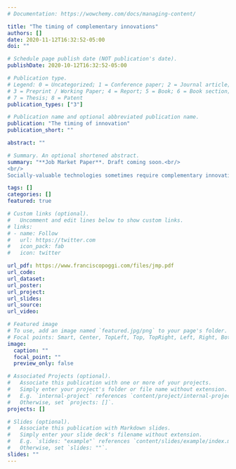 ```yaml
---
# Documentation: https://wowchemy.com/docs/managing-content/

title: "The timing of complementary innovations"
authors: []
date: 2020-11-12T16:32:52-05:00
doi: ""

# Schedule page publish date (NOT publication's date).
publishDate: 2020-10-12T16:32:52-05:00

# Publication type.
# Legend: 0 = Uncategorized; 1 = Conference paper; 2 = Journal article;
# 3 = Preprint / Working Paper; 4 = Report; 5 = Book; 6 = Book section;
# 7 = Thesis; 8 = Patent
publication_types: ["3"]

# Publication name and optional abbreviated publication name.
publication: "The timing of innovation"
publication_short: ""

abstract: ""

# Summary. An optional shortened abstract.
summary: "**Job Market Paper**. Draft coming soon.<br/>
<br/>
Socially-valuable technologies sometimes require complementary innovations. This paper studies the development of innovations that exhibit such complementarity. At each point in time, a unit of attention is allocated across different innovation projects. The projects are completed stochastically in the form of breakthroughs. The social value of the technology depends on the set of completed projects by the time the agent decides to stop the development stage. In some cases it is optimal to develop the innovations in sequence. In others, it is optimal to develop multiple innovations simultaneously. I provide conditions that determine the efficient timing of development: sequential development is efficient when costs are high and there is more uncertainty about the innovations' rate of success. I compare the efficient allocation to the equilibrium outcome with a decentralized industry in which many firms compete for the development of the innovations."

tags: []
categories: []
featured: true

# Custom links (optional).
#   Uncomment and edit lines below to show custom links.
# links:
# - name: Follow
#   url: https://twitter.com
#   icon_pack: fab
#   icon: twitter

url_pdf: https://www.franciscopoggi.com/files/jmp.pdf
url_code:
url_dataset:
url_poster:
url_project:
url_slides:
url_source:
url_video:

# Featured image
# To use, add an image named `featured.jpg/png` to your page's folder. 
# Focal points: Smart, Center, TopLeft, Top, TopRight, Left, Right, BottomLeft, Bottom, BottomRight.
image:
  caption: ""
  focal_point: ""
  preview_only: false

# Associated Projects (optional).
#   Associate this publication with one or more of your projects.
#   Simply enter your project's folder or file name without extension.
#   E.g. `internal-project` references `content/project/internal-project/index.md`.
#   Otherwise, set `projects: []`.
projects: []

# Slides (optional).
#   Associate this publication with Markdown slides.
#   Simply enter your slide deck's filename without extension.
#   E.g. `slides: "example"` references `content/slides/example/index.md`.
#   Otherwise, set `slides: ""`.
slides: ""
---
```

